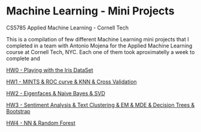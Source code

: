 # Machine Learning - Mini Projects
CS5785 Applied Machine Learning - Cornell Tech

This is a compilation of few different Machine Learning mini projects that I completed in a team with Antonio Mojena for the Applied Machine Learning course at Cornell Tech, NYC. Each one of them took aproximatelly a week to complete and 

[HW0 - Playing with the Iris DataSet](https://github.com/IreneFP/CS5785-Applied-ML-CornellTech/tree/master/HW0%20-%20Playing%20with%20the%20Iris%20DataSet)

[HW1 - MINTS & ROC curve & KNN & Cross Validation](https://github.com/IreneFP/CS5785-Applied-ML-CornellTech/tree/master/HW1%20-%20MINTS%20%26%20ROC%20curve%20%26%20KNN%20%26%20Cross%20Validation)

[HW2 - Eigenfaces & Naive Bayes & SVD](https://github.com/IreneFP/CS5785-Applied-ML-CornellTech/tree/master/HW2%20-%20Eigenfaces%20%26%20Naive%20Bayes%20%26%20SVD)

[HW3 - Sentiment Analysis & Text Clustering & EM & MDE & Decision Trees & Bootstrap](https://github.com/IreneFP/CS5785-Applied-ML-CornellTech/tree/master/HW3%20-%20Sentiment%20Analysis%20%26%20Text%20Clustering%20%26%20EM%20%26%20MDE%20%26%20Decision%20Trees%20%26%20Bootstrap)

[HW4 - NN & Random Forest](https://github.com/IreneFP/CS5785-Applied-ML-CornellTech/tree/master/HW4%20-%20NN%20%26%20Random%20Forest)
